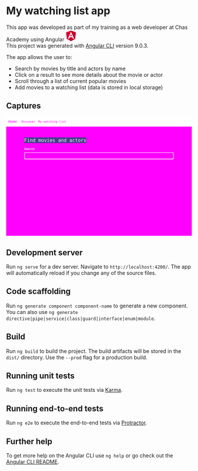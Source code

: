 # My watching list app

This app was developed as part of my training as a web developer at Chas Academy using Angular 
<img src="./src/assets/img/logo.png" alt="Angular" width="30"/><br>
This project was generated with [Angular CLI](https://github.com/angular/angular-cli) version 9.0.3.

The app allows the user to:
- Search by movies by title and actors by name
- Click on a result to see more details about the movie or actor
- Scroll through a list of current popular movies
- Add movies to a watching list (data is stored in local storage)

## Captures

<img src="./src/assets/img/capture-1.png" alt="capture"/><br>

## Development server

Run `ng serve` for a dev server. Navigate to `http://localhost:4200/`. The app will automatically reload if you change any of the source files.

## Code scaffolding

Run `ng generate component component-name` to generate a new component. You can also use `ng generate directive|pipe|service|class|guard|interface|enum|module`.

## Build

Run `ng build` to build the project. The build artifacts will be stored in the `dist/` directory. Use the `--prod` flag for a production build.

## Running unit tests

Run `ng test` to execute the unit tests via [Karma](https://karma-runner.github.io).

## Running end-to-end tests

Run `ng e2e` to execute the end-to-end tests via [Protractor](http://www.protractortest.org/).

## Further help

To get more help on the Angular CLI use `ng help` or go check out the [Angular CLI README](https://github.com/angular/angular-cli/blob/master/README.md).

